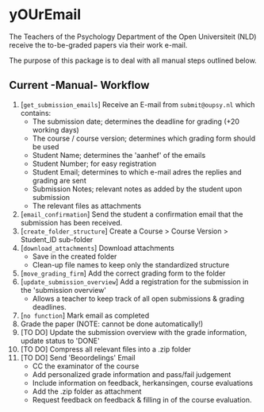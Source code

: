 # yOUrEmail

The Teachers of the Psychology Department of the Open Universiteit (NLD) receive the to-be-graded papers via their work e-mail.

The purpose of this package is to deal with all manual steps outlined below.

## Current -Manual- Workflow

1. [`get_submission_emails`] Receive an E-mail from `submit@oupsy.nl` which contains:
    * The submission date; determines the deadline for grading (+20 working days)
    * The course / course version; determines which grading form should be used
    * Student Name; determines the 'aanhef' of the emails
    * Student Number; for easy registration
    * Student Email; determines to which e-mail adres the replies and grading are sent
    * Submission Notes; relevant notes as added by the student upon submission
    * The relevant files as attachments
1. [`email_confirmation`] Send the student a confirmation email that the submission has been received.
1. [`create_folder_structure`] Create a Course > Course Version > Student_ID sub-folder
1. [`download_attachments`] Download attachments
    * Save in the created folder
    * Clean-up file names to keep only the standardized structure
1. [`move_grading_firm`] Add the correct grading form to the folder
1. [`update_submission_overview`] Add a registration for the submission in the 'submission overview'
    * Allows a teacher to keep track of all open submissions & grading deadlines.
1. [`no function`] Mark email as completed
1. Grade the paper (NOTE: cannot be done automatically!)
1. [TO DO] Update the submission overview with the grade information, update status to 'DONE'
1. [TO DO] Compress all relevant files into a .zip folder
1. [TO DO] Send 'Beoordelings' Email
    * CC the examinator of the course
    * Add personalized grade information and pass/fail judgement
    * Include information on feedback, herkansingen, course evaluations
    * Add the .zip folder as attachment
    * Request feedback on feedback & filling in of the course evaluation.
